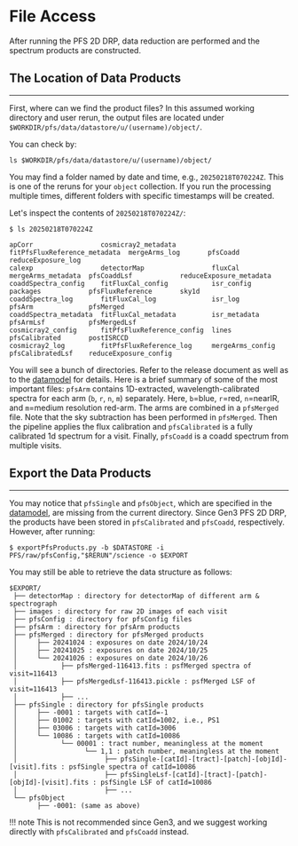 # File Access

After running the PFS 2D DRP, data reduction are performed and the spectrum products are constructed.

## The Location of Data Products

---

First, where can we find the product files? 
In this assumed working directory and user rerun, the output files are located under `$WORKDIR/pfs/data/datastore/u/(username)/object/`. 

You can check by:

```
ls $WORKDIR/pfs/data/datastore/u/(username)/object/
```

You may find a folder named by date and time, e.g., `20250218T070224Z`. This is one of the reruns for your `object` collection. 
If you run the processing multiple times, different folders with specific timestamps will be created.

Let's inspect the contents of  `20250218T070224Z/`:

```
$ ls 20250218T070224Z

apCorr                 cosmicray2_metadata         fitPfsFluxReference_metadata  mergeArms_log       pfsCoadd               reduceExposure_log
calexp                 detectorMap                 fluxCal                       mergeArms_metadata  pfsCoaddLsf            reduceExposure_metadata
coaddSpectra_config    fitFluxCal_config           isr_config                    packages            pfsFluxReference       sky1d
coaddSpectra_log       fitFluxCal_log              isr_log                       pfsArm              pfsMerged
coaddSpectra_metadata  fitFluxCal_metadata         isr_metadata                  pfsArmLsf           pfsMergedLsf
cosmicray2_config      fitPfsFluxReference_config  lines                         pfsCalibrated       postISRCCD
cosmicray2_log         fitPfsFluxReference_log     mergeArms_config              pfsCalibratedLsf    reduceExposure_config
```

You will see a bunch of directories. Refer to the release document as well as to the [datamodel](https://github.com/Subaru-PFS/datamodel/blob/master/datamodel.txt) for details.
Here is a brief summary of some of the most important files: `pfsArm` contains 1D-extracted, wavelength-calibrated spectra for each arm (`b`, `r`, `n`, `m`) separately. Here, `b`=blue, `r`=red, `n`=nearIR, and `m`=medium resolution red-arm. The arms are combined in a `pfsMerged` file. Note that the sky subtraction has been performed in `pfsMerged`. Then the pipeline applies the flux calibration and `pfsCalibrated` is a fully calibrated 1d spectrum for a visit. Finally, `pfsCoadd` is a coadd spectrum from multiple visits.

## Export the Data Products

---

You may notice that `pfsSingle` and `pfsObject`, which are specified in the [datamodel](https://github.com/Subaru-PFS/datamodel/blob/master/datamodel.txt), are missing from the current directory. 
Since Gen3 PFS 2D DRP, the products have been stored in `pfsCalibrated` and `pfsCoadd`, respectively. However, after running:

```
$ exportPfsProducts.py -b $DATASTORE -i PFS/raw/pfsConfig,"$RERUN"/science -o $EXPORT
```

You may still be able to retrieve the data structure as follows:

```
$EXPORT/
 ├── detectorMap : directory for detectorMap of different arm & spectrograph
 ├── images : directory for raw 2D images of each visit
 ├── pfsConfig : directory for pfsConfig files
 ├── pfsArm : directory for pfsArm products
 ├── pfsMerged : directory for pfsMerged products
 │     ├── 20241024 : exposures on date 2024/10/24
 │     ├── 20241025 : exposures on date 2024/10/25
 │     └── 20241026 : exposures on date 2024/10/26
 │           ├── pfsMerged-116413.fits : psfMerged spectra of visit=116413
 │           ├── pfsMergedLsf-116413.pickle : psfMerged LSF of visit=116413
 │           ├── ...
 ├── pfsSingle : directory for pfsSingle products
 │     ├── -0001 : targets with catId=-1
 │     ├── 01002 : targets with catId=1002, i.e., PS1
 │     ├── 03006 : targets with catId=3006
 │     └── 10086 : targets with catId=10086
 │           └── 00001 : tract number, meaningless at the moment
 │                 └── 1,1 : patch number, meaningless at the moment
 │                      ├── pfsSingle-[catId]-[tract]-[patch]-[objId]-[visit].fits : psfSingle spectra of catId=10086
 │                      ├── pfsSingleLsf-[catId]-[tract]-[patch]-[objId]-[visit].fits : psfSingle LSF of catId=10086
 │                      ├── ... 
 └── pfsObject
       ├── -0001: (same as above)
```

!!! note
      This is not recommended since Gen3, and we suggest working directly with `pfsCalibrated` and `pfsCoadd` instead.


